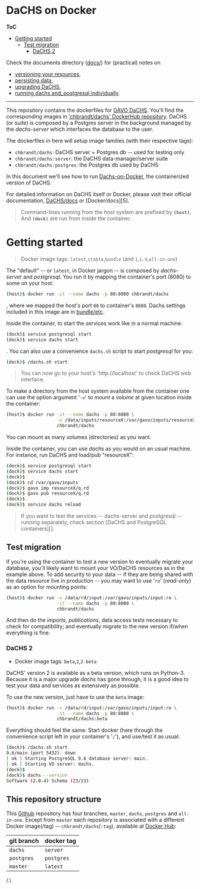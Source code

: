 # DaCHS on Docker

**ToC**
* [Getting started](#getting-started)
  * [Test migration](#test-migration)
    * [DaCHS 2](#dachs-2)

Check the documents directory ([docs/](docs/)) for (practical) notes on 
* [versioning your resources](docs/data_publication.md),
* [persisting data](docs/data_persistence.md), 
* [upgrading DaCHS](docs/upgrade_dachs.md),
* [running dachs and_postgresql individually](docs/individual_containers.md).

---

This repository contains the dockerfiles for [GAVO DaCHS](http://docs.g-vo.org/DaCHS/).
You'll find the corresponding images in ['chbrandt/dachs' DockerHub repository][4].
DaCHS (or _suite_) is composed by a Postgres server in the background managed
by the _dachs-server_ which interfaces the database to the user.

The dockerfiles in here will setup image families (with their respective tags):
* `chbrandt/dachs`: DaCHS server + Postgres db -- used for testing only
* `chbrandt/dachs:server`: the DaCHS data-manager/server suite
* `chbrandt/dachs:postgres`: the Postgres db used by DaCHS

In this document we'll see how to run [Dachs-on-Docker][4], the containerized
version of DaCHS.

For detailed information on DaCHS itself or Docker, please
visit their official documentation, [DaCHS/docs][1] or [Docker/docs][5].

> Command-lines running from the _host_ system are prefixed by <b><code>(host)</code></b>;
> And <b><code>(dock)</code></b> are run from inside the container.

[1]: http://dachs-doc.readthedocs.io


# Getting started

> Docker image tags: `latest`,`stable`,`bundle` (and `1`,`1.4`,`all-in-one`)

The "default" -- or `latest`, in Docker jargon -- is composed by _dachs-server_
and _postgresql_.
You run it by mapping the container's port (8080) to some on your host:
```bash
(host)$ docker run -it --name dachs -p 80:8080 chbrandt/dachs
```
, where we mapped the host's port `80` to container's `8080`.
Dachs settings included in this image are in [bundle/etc](dockerfiles/bundle/etc).

Inside the container, to start the services work like in a normal machine:
```bash
(dock)$ service postgresql start
(dock)$ service dachs start
```
. You can also use a convenience `dachs.sh` script to start _postgresql_ for you:
```bash
(dock)$ /dachs.sh start
```

> You can now go to your host's 'http://localhost' to check DaCHS web interface.

To make a directory from the host system available from the container one can
use the option argument '`-v`' to _mount_ a _volume_ at given location inside
the container:
```bash
(host)$ docker run -it --name dachs -p 80:8080 \
                   -v /data/inputs/resourceX:/var/gavo/inputs/resourceX \
                   chbrandt/dachs
```
You can mount as many volumes (directories) as you want.

Inside the container, you can use _dachs_ as you would on an usual machine.
For instance, run DaCHS and load/pub "resourceX":
```bash
(dock)$ service postgresql start
(dock)$ service dachs start
(dock)$
(dock)$ cd /var/gavo/inputs
(dock)$ gavo imp resourceX/q.rd
(dock)$ gavo pub resourceX/q.rd
(dock)$
(dock)$ service dachs reload
```

> If you want to test the services -- dachs-server and postgresql -- running
> separately, check section [DaCHS and PostgreSQL containers][].


## Test migration

If you're using the container to test a new version to eventually migrate your
database, you'll likely want to mount your VO/DaCHS resources as in the example
above. To add security to your data -- if they are being shared with the data
resource live in production -- you may want to use '`ro`' (_read-only_) as an
option for mounting points:
```bash
(host)$ docker run -v /data/rd/input:/var/gavo/inputs/input:ro \
                   -it --name dachs -p 80:8080 \
                   chbrandt/dachs
```

And then do the _imports_, _publications_, data access tests necessary to check
for compatibility; and eventually migrate to the new version if/when everything is fine.


### DaCHS 2

* Docker image tags: `beta`,`2`,`2-beta`

DaCHS' version 2 is available as a beta version, which runs on Python-3.
Because it is a major upgrade _dachs_ has gone through, it is a good idea to test
your data and services as extensively as possible.

To use the new version, just have to use the `beta` image:
```bash
(host)$ docker run -v /data/rd/input:/var/gavo/inputs/input:ro \
                   -it --name dachs -p 80:8080 \
                   chbrandt/dachs:beta
```

Everything should feel the same.
Start docker (here through the convenience script left in your container's '`/`'),
and use/test it as usual:
```bash
(dock)$ /dachs.sh start
9.6/main (port 5432): down
[ ok ] Starting PostgreSQL 9.6 database server: main.
[ ok ] Starting VO server: dachs.
(dock)$
(dock)$ dachs --version
Software (2.0.4) Schema (23/23)
```

## This repository structure

This [Github][3] repository has four branches, `master`, `dachs`, `postgres`
and `all-in-one`. Except from `master` each repository is associated with
a different Docker image(/tag) -- `chbrandt/dachs`(`:tag`), available at [Docker Hub][4]:

| git branch | docker tag |
| --- | --- |
| `dachs` | `server` |
| `postgres` | `postgres` |
| `master` | `latest` |

[3]: https://github.com/chbrandt/docker-dachs
[4]: https://hub.docker.com/r/chbrandt/dachs/


/.\
